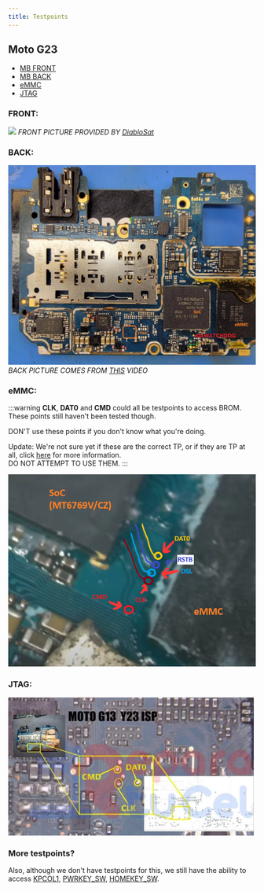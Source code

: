```yaml
---
title: Testpoints
---
```


## Moto G23

* [MB FRONT](#front)
* [MB BACK](#back)
* [eMMC](#emmc)
* [JTAG](#jtag)

### FRONT:
![](../../static/assets/mainboard-front.png)
*FRONT PICTURE PROVIDED BY [DiabloSat](https://github.com/progzone122)*

### BACK:
![](../../static/assets/mainboard-back.png)
*BACK PICTURE COMES FROM [THIS](https://www.youtube.com/watch?v=Y-8yj6qbFQ4) VIDEO*

### eMMC:
:::warning
**CLK**, **DAT0** and **CMD** could all be testpoints to access BROM.
These points still haven't been tested though.

DON'T use these points if you don't know what you're doing.

Update: We're not sure yet if these are the correct TP, or if they are TP at all, click [here](https://github.com/orgs/moto-penangf/discussions/1#discussioncomment-11779194) for more information.<br/>
DO NOT ATTEMPT TO USE THEM.
:::

![](../../static/assets/eMMC_test_points.png)


### JTAG:
![](../../static/assets/jtag.png)

### More testpoints?
Also, although we don't have testpoints for this, we still have the ability to access [KPCOL1](../schematic/keypad.md#kpcol1), [PWRKEY_SW](../schematic/control-if.md#pwrkey_sw), [HOMEKEY_SW](../schematic/control-if.md#homekey_sw).
